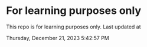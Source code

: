 # For learning purposes only
This repo is for learning purposes only.
Last updated at

Thursday, December 21, 2023 5:42:57 PM

